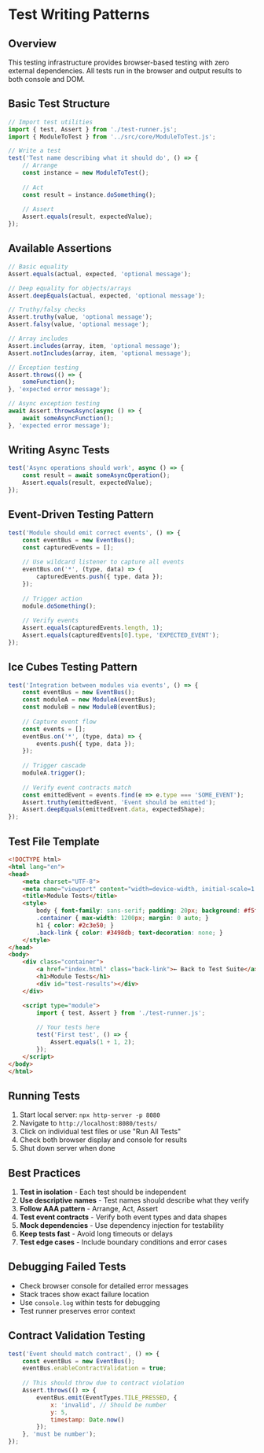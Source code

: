 # Test Writing Patterns

## Overview
This testing infrastructure provides browser-based testing with zero external dependencies. All tests run in the browser and output results to both console and DOM.

## Basic Test Structure

```javascript
// Import test utilities
import { test, Assert } from './test-runner.js';
import { ModuleToTest } from '../src/core/ModuleToTest.js';

// Write a test
test('Test name describing what it should do', () => {
    // Arrange
    const instance = new ModuleToTest();
    
    // Act
    const result = instance.doSomething();
    
    // Assert
    Assert.equals(result, expectedValue);
});
```

## Available Assertions

```javascript
// Basic equality
Assert.equals(actual, expected, 'optional message');

// Deep equality for objects/arrays
Assert.deepEquals(actual, expected, 'optional message');

// Truthy/falsy checks
Assert.truthy(value, 'optional message');
Assert.falsy(value, 'optional message');

// Array includes
Assert.includes(array, item, 'optional message');
Assert.notIncludes(array, item, 'optional message');

// Exception testing
Assert.throws(() => {
    someFunction();
}, 'expected error message');

// Async exception testing
await Assert.throwsAsync(async () => {
    await someAsyncFunction();
}, 'expected error message');
```

## Writing Async Tests

```javascript
test('Async operations should work', async () => {
    const result = await someAsyncOperation();
    Assert.equals(result, expectedValue);
});
```

## Event-Driven Testing Pattern

```javascript
test('Module should emit correct events', () => {
    const eventBus = new EventBus();
    const capturedEvents = [];
    
    // Use wildcard listener to capture all events
    eventBus.on('*', (type, data) => {
        capturedEvents.push({ type, data });
    });
    
    // Trigger action
    module.doSomething();
    
    // Verify events
    Assert.equals(capturedEvents.length, 1);
    Assert.equals(capturedEvents[0].type, 'EXPECTED_EVENT');
});
```

## Ice Cubes Testing Pattern

```javascript
test('Integration between modules via events', () => {
    const eventBus = new EventBus();
    const moduleA = new ModuleA(eventBus);
    const moduleB = new ModuleB(eventBus);
    
    // Capture event flow
    const events = [];
    eventBus.on('*', (type, data) => {
        events.push({ type, data });
    });
    
    // Trigger cascade
    moduleA.trigger();
    
    // Verify event contracts match
    const emittedEvent = events.find(e => e.type === 'SOME_EVENT');
    Assert.truthy(emittedEvent, 'Event should be emitted');
    Assert.deepEquals(emittedEvent.data, expectedShape);
});
```

## Test File Template

```html
<!DOCTYPE html>
<html lang="en">
<head>
    <meta charset="UTF-8">
    <meta name="viewport" content="width=device-width, initial-scale=1.0">
    <title>Module Tests</title>
    <style>
        body { font-family: sans-serif; padding: 20px; background: #f5f5f5; }
        .container { max-width: 1200px; margin: 0 auto; }
        h1 { color: #2c3e50; }
        .back-link { color: #3498db; text-decoration: none; }
    </style>
</head>
<body>
    <div class="container">
        <a href="index.html" class="back-link">← Back to Test Suite</a>
        <h1>Module Tests</h1>
        <div id="test-results"></div>
    </div>

    <script type="module">
        import { test, Assert } from './test-runner.js';
        
        // Your tests here
        test('First test', () => {
            Assert.equals(1 + 1, 2);
        });
    </script>
</body>
</html>
```

## Running Tests

1. Start local server: `npx http-server -p 8080`
2. Navigate to `http://localhost:8080/tests/`
3. Click on individual test files or use "Run All Tests"
4. Check both browser display and console for results
5. Shut down server when done

## Best Practices

1. **Test in isolation** - Each test should be independent
2. **Use descriptive names** - Test names should describe what they verify
3. **Follow AAA pattern** - Arrange, Act, Assert
4. **Test event contracts** - Verify both event types and data shapes
5. **Mock dependencies** - Use dependency injection for testability
6. **Keep tests fast** - Avoid long timeouts or delays
7. **Test edge cases** - Include boundary conditions and error cases

## Debugging Failed Tests

- Check browser console for detailed error messages
- Stack traces show exact failure location
- Use `console.log` within tests for debugging
- Test runner preserves error context

## Contract Validation Testing

```javascript
test('Event should match contract', () => {
    const eventBus = new EventBus();
    eventBus.enableContractValidation = true;
    
    // This should throw due to contract violation
    Assert.throws(() => {
        eventBus.emit(EventTypes.TILE_PRESSED, { 
            x: 'invalid', // Should be number
            y: 5,
            timestamp: Date.now()
        });
    }, 'must be number');
});
```